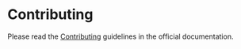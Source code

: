 # Contributing

Please read the [Contributing](https://databasez.tarsild.io/contributing/)
guidelines in the official documentation.
